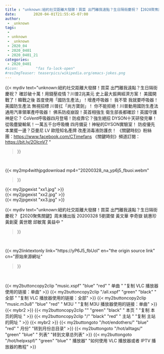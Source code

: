 ```yaml
---
title : "unknown:紐約社交距離大發酵！買菜 出門離我遠點？生日隔街慶祝？【2020聚焦關鍵】周末播出版 20200328 5劉寶傑 黃文華 李奇嶽 姚惠珍 黃創夏 黃世聰 邱敏寬 黃益中 "
date:        2020-04-01T21:55:45-07:00
author:
 - _unknown
tags:
 - 
 - unknown
 - _unknown
 - 2020_04
 - 2020_0401
 - 2020_0401_21
categories:
 - 2020_0401
#icon:        "fas fa-lock-open"
#resImgTeaser: teaserpics/wikipedia.org/emacs-jokes.png
---
```







{{< mydiv text="unknown:紐約社交距離大發酵！買菜 出門離我遠點？生日隔街慶祝？ 確診破十萬！用錢壓疫情？川普2兆美元 史上最大振興經濟方案！ 美國開戰了！韓戰之後 首度使用「國防生產法」！增產呼吸器！ 我不管 我就要呼吸器！美國防生產法 無視招標 川普扛「尚方寶劍」！ 你不能拒絕！川普動用國防生產法 通用汽車領軍產呼吸器！  佛系防疫崩毀！英首相強生 衛生部長都確診！英國守護神是它？ CoVent呼吸器四月登場！防疫靠它？強生絕招 DYSON十天研發完畢！ 從吸塵變輸氧！一萬五千台呼吸機 四月備妥！神秘的DYSON實驗室！ 防疫優先 本業擺一邊？亞曼尼 LV 歐陸知名產牌 改產消毒液防護衣！  《關鍵時刻》粉絲團：https://www.facebook.com/CTimefans 《關鍵時刻》頻道訂閱：https://bit.ly/2OlcnV7 "
>}}
<br>


{{< my2mp4withjpgdownload mp4="20200328_na_yp6j5_fbuoi.webm"
>}}

{{< my2jpgexist "xx1.jpg" >}}<br>
{{< my2jpgexist "xx2.jpg" >}}<br>
{{< my2jpgexist "xx3.jpg" >}}<br>



{{< mydiv text="unknown:紐約社交距離大發酵！買菜 出門離我遠點？生日隔街慶祝？【2020聚焦關鍵】周末播出版 20200328 5劉寶傑 黃文華 李奇嶽 姚惠珍 黃創夏 黃世聰 邱敏寬 黃益中 "
>}}
<br>

{{< my2linktextonly link="https://yP6J5_fbUoI"
en="the origin source link" cn="原始來源網址"
>}}


<br>


{{< my2buttoncopy2clip "music.xspf"        "blue"   "red"    " 单曲 "  "复制 VLC 播放器使用的链接：单曲" >}} {{< my2buttoncopy2clip "/all.xspf"         "green"  "black"  " 全部 "  "复制 VLC 播放器使用的链接：全部" >}} {{< my2buttoncopy2clip "music.m3u8"        "blue"   "red"    " M3U  "    "复制 M3U 播放器使用的链接：单曲" >}} {{< mybr2 >}} {{< my2buttoncopy2clip ""                  "green"  "black"  " 本页 "    "复制 本页的网址 " >}} {{< my2buttoncopy2clip "/"                 "black"  "red"    " 主站 "    "复制 主站的网址 " >}} {{< mybr2 >}} {{< my2buttongoto      "/hot/endothers/"   "blue"   "red"    " 月份"   "转到月份总目录" >}} {{< my2buttongoto      "/hot/alltags/"     "green"  "blue"   " 列表"   "转到文章总列表" >}} {{< my2buttongoto      "/hot/helpxspf/"    "green"  "blue"   " 播放器" "如何使用 VLC 播放器或者 IPTV 播放器的教程" >}} 
